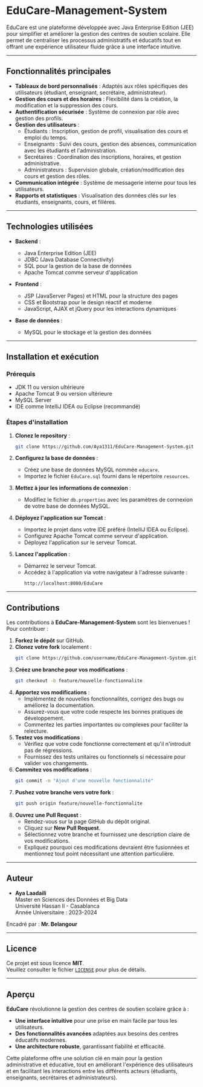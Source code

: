 # EduCare-Management-System

EduCare est une plateforme développée avec Java Enterprise Edition (JEE) pour simplifier et améliorer la gestion des centres de soutien scolaire. Elle permet de centraliser les processus administratifs et éducatifs tout en offrant une expérience utilisateur fluide grâce à une interface intuitive.

---

## Fonctionnalités principales

- **Tableaux de bord personnalisés** : Adaptés aux rôles spécifiques des utilisateurs (étudiant, enseignant, secrétaire, administrateur).
- **Gestion des cours et des horaires** : Flexibilité dans la création, la modification et la suppression des cours.
- **Authentification sécurisée** : Système de connexion par rôle avec gestion des profils.
- **Gestion des utilisateurs** :
  - Étudiants : Inscription, gestion de profil, visualisation des cours et emploi du temps.
  - Enseignants : Suivi des cours, gestion des absences, communication avec les étudiants et l'administration.
  - Secrétaires : Coordination des inscriptions, horaires, et gestion administrative.
  - Administrateurs : Supervision globale, création/modification des cours et gestion des rôles.
- **Communication intégrée** : Système de messagerie interne pour tous les utilisateurs.
- **Rapports et statistiques** : Visualisation des données clés sur les étudiants, enseignants, cours, et filières.

---

## Technologies utilisées

- **Backend** :
  - Java Enterprise Edition (JEE)
  - JDBC (Java Database Connectivity)
  - SQL pour la gestion de la base de données
  - Apache Tomcat comme serveur d'application

- **Frontend** :
  - JSP (JavaServer Pages) et HTML pour la structure des pages
  - CSS et Bootstrap pour le design réactif et moderne
  - JavaScript, AJAX et jQuery pour les interactions dynamiques

- **Base de données** :
  - MySQL pour le stockage et la gestion des données

---

## Installation et exécution

### Prérequis
- JDK 11 ou version ultérieure
- Apache Tomcat 9 ou version ultérieure
- MySQL Server
- IDE comme IntelliJ IDEA ou Eclipse (recommandé)

### Étapes d'installation
1. **Clonez le repository** :
   ```bash
   git clone https://github.com/Aya1311/EduCare-Management-System.git
2. **Configurez la base de données** :
   - Créez une base de données MySQL nommée `educare`.
   - Importez le fichier `EduCare.sql` fourni dans le répertoire `resources`.

3. **Mettez à jour les informations de connexion** :
   - Modifiez le fichier `db.properties` avec les paramètres de connexion de votre base de données MySQL.

4. **Déployez l'application sur Tomcat** :
   - Importez le projet dans votre IDE préféré (IntelliJ IDEA ou Eclipse).
   - Configurez Apache Tomcat comme serveur d'application.
   - Déployez l'application sur le serveur Tomcat.

5. **Lancez l'application** :
   - Démarrez le serveur Tomcat.
   - Accédez à l'application via votre navigateur à l'adresse suivante :
     ```
     http://localhost:8080/EduCare
     ```

---
## Contributions

Les contributions à **EduCare-Management-System** sont les bienvenues ! Pour contribuer :

1. **Forkez le dépôt** sur GitHub.
2. **Clonez votre fork** localement :
   ```bash
   git clone https://github.com/username/EduCare-Management-System.git
3. **Créez une branche pour vos modifications** :
   ```bash
   git checkout -b feature/nouvelle-fonctionnalite
4. **Apportez vos modifications** :
   - Implémentez de nouvelles fonctionnalités, corrigez des bugs ou améliorez la documentation.
   - Assurez-vous que votre code respecte les bonnes pratiques de développement.
   - Commentez les parties importantes ou complexes pour faciliter la relecture.
5. **Testez vos modifications** :
   - Vérifiez que votre code fonctionne correctement et qu'il n'introduit pas de régressions.
   - Fournissez des tests unitaires ou fonctionnels si nécessaire pour valider vos changements.
6. **Commitez vos modifications** :
   ```bash
   git commit -m "Ajout d'une nouvelle fonctionnalité"

7. **Pushez votre branche vers votre fork** :
   ```bash
   git push origin feature/nouvelle-fonctionnalite
8. **Ouvrez une Pull Request** :
   - Rendez-vous sur la page GitHub du dépôt original.
   - Cliquez sur **New Pull Request**.
   - Sélectionnez votre branche et fournissez une description claire de vos modifications.
   - Expliquez pourquoi ces modifications devraient être fusionnées et mentionnez tout point nécessitant une attention particulière.
---

## Auteur

- **Aya Laadaili**  
  Master en Sciences des Données et Big Data  
  Université Hassan II - Casablanca  
  Année Universitaire : 2023-2024  

Encadré par : **Mr. Belangour**

---

## Licence

Ce projet est sous licence **MIT**.  
Veuillez consulter le fichier [`LICENSE`](./LICENSE) pour plus de détails.

---

## Aperçu

**EduCare** révolutionne la gestion des centres de soutien scolaire grâce à :  
- **Une interface intuitive** pour une prise en main facile par tous les utilisateurs.  
- **Des fonctionnalités avancées** adaptées aux besoins des centres éducatifs modernes.  
- **Une architecture robuste**, garantissant fiabilité et efficacité.

Cette plateforme offre une solution clé en main pour la gestion administrative et éducative, tout en améliorant l'expérience des utilisateurs et en facilitant les interactions entre les différents acteurs (étudiants, enseignants, secrétaires et administrateurs).
